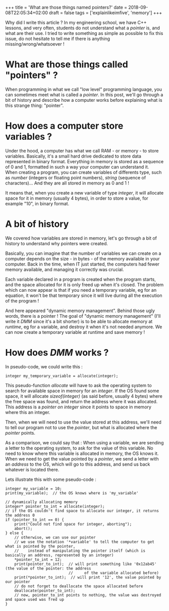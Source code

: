 +++
title = 'What are those things named pointers?'
date = 2018-09-08T22:05:34+02:00
draft = false
tags = ['explainlikeimfive', 'memory']
+++

Why did I write this article ? In my engineering school, we have C++ lessons, and very often, students do not understand what a *pointer* is, and what are their use. I tried to write something as simple as possible to fix this issue, do not hesitate to tell me if there is anything missing/wrong/whatsoever !

# What are those things called "pointers" ?

When programming in what we call "low level" programming language, you can sometimes meet what is called a *pointer*. In this post, we'll go through a bit of history and describe how a computer works before explaining what is this strange thing: "pointer".

# How does a computer store variables ?

Under the hood, a computer has what we call RAM - or memory - to store variables. Basically, it's a small hard drive dedicated to store data represented in binary format. Everything in memory is stored as a sequence of 0 and 1, formatted in such a way your computer can understand it.  
When creating a program, you can create variables of differents type, such as *number* (integers or floating point numbers), *string* (sequence of characters)... And they are all stored in memory as 0 and 1 !

It means that, when you create a new variable of type *integer*, it will allocate space for it in memory (usually 4 bytes), in order to store a value, for example "10", in binary format.

# A bit of history

We covered how variables are stored in memory, let's go through a bit of history to understand why pointers were created.

Basically, you can imagine that the number of variables we can create on a computer depends on the size - in bytes - of the memory available in your computer. Back in the time, when IT just started, the computers had fewer memory available, and managing it correctly was crucial.

Each variable declared in a program is created when the program starts, and the space allocated for it is only freed up when it's closed. The problem which can now appear is that if you need a temporary variable, eg for an equation, it won't be that temporary since it will live during all the execution of the program !

And here appeared "dynamic memory management". Behind those ugly words, there is a pointer ! The goal of "dynamic memory management" (I'll write it *DMM* since it's a bit shorter) is to be able to allocate memory at *runtime*, eg for a variable, and destroy it when it's not needed anymore. We can now create a temporary variable at runtime and save memory !

# How does *DMM* works ?

In pseudo-code, we could write this :

```
integer my_temporary_variable = allocate(integer);
```

This pseudo-function *allocate* will have to ask the operating system to search for available space in memory for an *integer*. If the OS found some space, it will allocate *sizeof(integer)* (as said before, usually 4 bytes) where the free space was found, and return the address where it was allocated. This address is a *pointer on integer* since it points to space in memory where this an integer.

Then, when we will need to use the value stored at this address, we'll need to tell our program not to use the *pointer*, but what is allocated where the *pointer* points.

As a comparison, we could say that :
When using a variable, we are sending a letter to the operating system, to ask for the value of this variable. No need to know where this variable is allocated in memory, the OS knows it.  
When we need to get the value pointed by a *pointer*, we send a letter with an *address* to the OS, which will go to this address, and send us back whatever is located there.

Lets illustrate this with some pseudo-code :

```
integer my_variable = 10;
print(my_variable);  // the OS knows where is 'my_variable'

// dynamically allocating memory
integer* pointer_to_int = allocate(integer);
// if the OS couldn't find space to allocate our integer, it returns the address 0
if (pointer_to_int == 0) {
    print("Could not find space for integer, aborting");
    abort();
} else {
    // otherwise, we can use our pointer
    // we use the notation '*variable' to tell the computer to get what is pointed by the pointer,
    //    instead of manipulating the pointer itself (which is basically an address, represented by an integer)
    *pointer_to_int = 12;
    print(pointer_to_int);  // will print something like '0x12ab45' (the value of the pointer: the address
                            //     of the variable allocated before)
    print(*pointer_to_int);  // will print '12', the value pointed by our pointer
    // do not forget to deallocate the space allocated before
    deallocate(pointer_to_int);
    // now, pointer_to_int points to nothing, the value was destroyed and space used was fred up
}
```


